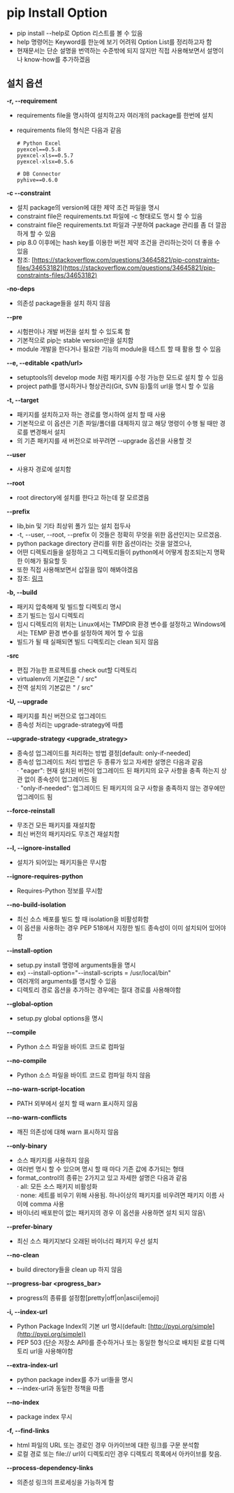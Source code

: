 # pip Install Option

-   pip install --help로 Option 리스트를 볼 수 있음
-   help 명령어는 Keyword를 한눈에 보기 어려워 Option List를 정리하고자 함
-   현재문서는 단순 설명을 번역하는 수준밖에 되지 않지만 직접 사용해보면서 설명이나 know-how를 추가하겠음

## 설치 옵션

**\-r, --requirement**

-   requirements file을 명시하여 설치하고자 여러개의 package를 한번에 설치
    
-   requirements file의 형식은 다음과 같음
    
    ```
    # Python Excel
    pyexcel==0.5.8
    pyexcel-xls==0.5.7
    pyexcel-xlsx=0.5.6
    
    # DB Connector
    pyhive==0.6.0
    ```
    

**\-c --constraint**

-   설치 package의 version에 대한 제약 조건 파일을 명시
-   constraint file은 requirements.txt 파일에 -c 형태로도 명시 할 수 있음
-   constraint file은 requirements.txt 파일과 구분하여 package 관리를 좀 더 깔끔하게 할 수 있음
-   pip 8.0 이후에는 hash key를 이용한 버전 제약 조건을 관리하는것이 더 좋을 수 있음
-   참조: [https://stackoverflow.com/questions/34645821/pip-constraints-files/34653182](https://stackoverflow.com/questions/34645821/pip-constraints-files/34653182)

**\-no-deps**

-   의존성 package들을 설치 하지 않음

**\--pre**

-   시험판이나 개발 버전을 설치 할 수 있도록 함
-   기본적으로 pip는 stable version만을 설치함
-   module 개발을 한다거나 필요한 기능의 module을 테스트 할 때 활용 할 수 있음

**\--e, --editable <path/url>**

-   setuptools의 develop mode 처럼 패키지를 수정 가능한 모드로 설치 할 수 있음
-   project path를 명시하거나 형상관리(Git, SVN 등)툴의 url을 명시 할 수 있음

**\-t, --target**

-   패키지를 설치하고자 하는 경로를 명시하여 설치 할 때 사용
-   기본적으로 이 옵션은 기존 파일/폴더를 대체하지 않고 해당 명령이 수행 될 때만 경로를 변경해서 설치
-   의 기존 패키지를 새 버전으로 바꾸려면 --upgrade 옵션을 사용할 것
    

**\--user**

-   사용자 경로에 설치함

**--root**

-   root directory에 설치를 한다고 하는데 잘 모르겠음

**--prefix**

-   lib,bin 및 기타 최상위 폴가 있는 설치 접두사
-   \-t, --user, --root, --prefix 이 것들은 정확히 무엇을 위한 옵션인지는 모르겠음.
-   python package directory 관리를 위한 옵션이라는 것을 알겠으나,
-   어떤 디렉토리들을 설정하고 그 디렉토리들이 python에서 어떻게 참조되는지 명확한 이해가 필요할 듯
-   또한 직접 사용해보면서 삽질을 많이 해봐야겠음
-   참조: [링크](https://stackoverflow.com/questions/25333640/pip-python-differences-between-install-option-prefix-and-root-and)

**\-b, --build**

-   패키지 압축해제 및 빌드할 디렉토리 명시
-   초기 빌드는 임시 디렉토리
-   임시 디렉토리의 위치는 Linux에서는 TMPDIR 환경 변수를 설정하고 Windows에서는 TEMP 환경 변수를 설정하여 제어 할 수 있음
-   빌드가 될 때 실패되면 빌드 디렉토리는 clean 되지 않음

**\-src**

-   편집 가능한 프로젝트를 check out할 디렉토리
-   virtualenv의 기본값은 " / src"
-   전역 설치의 기본값은 " / src"

**\-U, --upgrade**

-   패키지를 최신 버전으로 업그레이드
-   종속성 처리는 upgrade-strategy에 따름

**\--upgrade-strategy <upgrade\_strategy>**

-   종속성 업그레이드를 처리하는 방법 결정\[default: only-if-needed\]
-   종속성 업그레이드 처리 방법은 두 종류가 있고 자세한 설명은 다음과 같음  
    · "eager": 현재 설치된 버전이 업그레이드 된 패키지의 요구 사항을 충족 하는지 상관 없이 종속성이 업그레이드 됨  
    · "only-if-needed": 업그레이드 된 패키지의 요구 사항을 충족하지 않는 경우에만 업그레이드 됨

**\--force-reinstall**

-   무조건 모든 패키지를 재설치함
-   최신 버전의 패키지라도 무조건 재설치함

**\--l, --ignore-installed**

-   설치가 되어있는 패키지들은 무시함

**\--ignore-requires-python**

-   Requires-Python 정보를 무시함

**\--no-build-isolation**

-   최신 소스 배포를 빌드 할 때 isolation을 비활성화함
-   이 옵션을 사용하는 경우 PEP 518에서 지정한 빌드 종속성이 이미 설치되어 있어야함

**\--install-option**

-   setup.py install 명령에 arguments들을 명시
-   ex) --install-option="--install-scripts = /usr/local/bin"
-   여러개의 arguments를 명시할 수 있음
-   디렉토리 경로 옵션을 추가하는 경우에는 절대 경로를 사용해야함

**\--global-option**

-   setup.py global options을 명시

**\--compile**

-   Python 소스 파일을 바이트 코드로 컴파일

**\--no-compile**

-   Python 소스 파일을 바이트 코드로 컴파일 하지 않음

**\--no-warn-script-location**

-   PATH 외부에서 설치 할 때 warn 표시하지 않음

**\--no-warn-conflicts**

-   깨진 의존성에 대해 warn 표시하지 않음

**\--only-binary**

-   소스 패키지를 사용하지 않음
-   여러번 명시 할 수 있으며 명시 할 때 마다 기존 값에 추가되는 형태
-   format\_control의 종류는 2가지고 있고 자세한 설명은 다음과 같음  
    · all: 모든 소스 패키지 비활성화  
    · none: 세트를 비우기 위해 사용됨. 하나이상의 패키지를 비우려면 패키지 이름 사이에 comma 사용
-   바이너리 배포판이 없는 패키지의 경우 이 옵션을 사용하면 설치 되지 않음\\

**\--prefer-binary**

-   최신 소스 패키지보다 오래된 바이너리 패키지 우선 설치

**\--no-clean**

-   build directory들을 clean up 하지 않음

**\--progress-bar <progress\_bar>**

-   progress의 종류를 설정함\[pretty|off|on|ascii|emoji\]

**\-i, --index-url**

-   Python Package Index의 기본 url 명시(default: [http://pypi.org/simple](http://pypi.org/simple))
-   PEP 503 (단순 저장소 API)를 준수하거나 또는 동일한 형식으로 배치된 로컬 디렉토리 url을 사용해야함

**\--extra-index-url**

-   python package index를 추가 url들을 명시
-   \--index-url과 동일한 정책을 따름

**\--no-index**

-   package index 무시

**\-f, --find-links**

-   html 파일의 URL 또는 경로인 경우 아카이브에 대한 링크를 구문 분석함
-   로컬 경로 또는 file:// url이 디렉토리인 경우 디렉토리 목록에서 아카이브를 찾음.

**\--process-dependency-links**

-   의존성 링크의 프로세싱을 가능하게 함